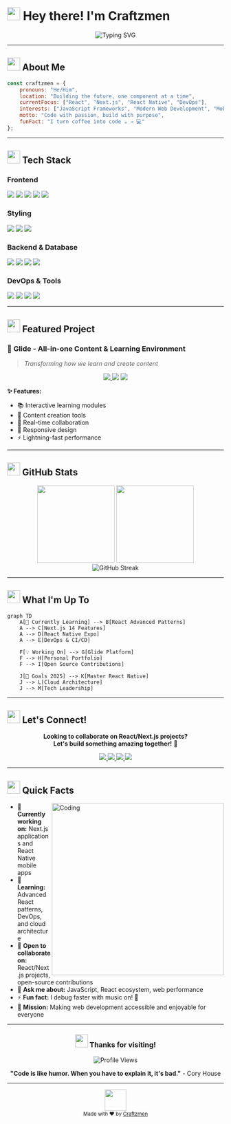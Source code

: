 # <img src="https://media.giphy.com/media/hvRJCLFzcasrR4ia7z/giphy.gif" width="30px"/> Hey there! I'm Craftzmen

<div align="center">
  <img src="https://readme-typing-svg.herokuapp.com?font=Fira+Code&weight=500&size=25&pause=1000&color=2196F3&center=true&vCenter=true&width=600&lines=Full+Stack+Developer;JavaScript+Enthusiast;React+%26+Next.js+Developer;Always+Learning+New+Technologies" alt="Typing SVG" />
</div>

---

## <img src="https://media.giphy.com/media/WUlplcMpOCEmTGBtBW/giphy.gif" width="30"> About Me

```javascript
const craftzmen = {
    pronouns: "He/Him",
    location: "Building the future, one component at a time",
    currentFocus: ["React", "Next.js", "React Native", "DevOps"],
    interests: ["JavaScript Frameworks", "Modern Web Development", "Mobile Apps"],
    motto: "Code with passion, build with purpose",
    funFact: "I turn coffee into code ☕ → 💻"
};
```

---

## <img src="https://media.giphy.com/media/iY8CRBdQXODJSCERIr/giphy.gif" width="30"> Tech Stack

### Frontend
<img src="https://img.shields.io/badge/React-20232A?style=for-the-badge&logo=react&logoColor=61DAFB"/> <img src="https://img.shields.io/badge/Next.js-000000?style=for-the-badge&logo=nextdotjs&logoColor=white"/> <img src="https://img.shields.io/badge/React_Native-20232A?style=for-the-badge&logo=react&logoColor=61DAFB"/> <img src="https://img.shields.io/badge/JavaScript-323330?style=for-the-badge&logo=javascript&logoColor=F7DF1E"/> <img src="https://img.shields.io/badge/TypeScript-007ACC?style=for-the-badge&logo=typescript&logoColor=white"/>

### Styling
<img src="https://img.shields.io/badge/CSS3-1572B6?style=for-the-badge&logo=css3&logoColor=white"/> <img src="https://img.shields.io/badge/Tailwind_CSS-38B2AC?style=for-the-badge&logo=tailwind-css&logoColor=white"/> <img src="https://img.shields.io/badge/Styled_Components-DB7093?style=for-the-badge&logo=styled-components&logoColor=white"/>

### Backend & Database
<img src="https://img.shields.io/badge/Node.js-43853D?style=for-the-badge&logo=node.js&logoColor=white"/> <img src="https://img.shields.io/badge/Express.js-000000?style=for-the-badge&logo=express&logoColor=white"/> <img src="https://img.shields.io/badge/MongoDB-4EA94B?style=for-the-badge&logo=mongodb&logoColor=white"/> <img src="https://img.shields.io/badge/PostgreSQL-316192?style=for-the-badge&logo=postgresql&logoColor=white"/>

### DevOps & Tools
<img src="https://img.shields.io/badge/Docker-2CA5E0?style=for-the-badge&logo=docker&logoColor=white"/> <img src="https://img.shields.io/badge/AWS-232F3E?style=for-the-badge&logo=amazon-aws&logoColor=white"/> <img src="https://img.shields.io/badge/Vercel-000000?style=for-the-badge&logo=vercel&logoColor=white"/> <img src="https://img.shields.io/badge/Git-F05032?style=for-the-badge&logo=git&logoColor=white"/>

---

## <img src="https://media.giphy.com/media/ZVik7pBtu9dNS/giphy.gif" width="30"> Featured Project

### 🚀 **Glide** - All-in-one Content & Learning Environment
> *Transforming how we learn and create content*

<div align="center">
  <a href="https://craftzmen.vercel.app">
    <img src="https://img.shields.io/badge/🌐_Live_Demo-4285F4?style=for-the-badge&logoColor=white"/>
  </a>
  <img src="https://img.shields.io/badge/Built_with-Next.js-000000?style=for-the-badge&logo=nextdotjs&logoColor=white"/>
  <img src="https://img.shields.io/badge/Styled_with-Tailwind-38B2AC?style=for-the-badge&logo=tailwind-css&logoColor=white"/>
</div>

**✨ Features:**
- 📚 Interactive learning modules
- 🎨 Content creation tools
- 🔄 Real-time collaboration
- 📱 Responsive design
- ⚡ Lightning-fast performance

---

## <img src="https://media.giphy.com/media/LnQjpWaON8nhr21vNW/giphy.gif" width="30"> GitHub Stats

<div align="center">
  <img height="180em" src="https://github-readme-stats.vercel.app/api?username=Craftzmen&show_icons=true&theme=tokyonight&include_all_commits=true&count_private=true"/>
  <img height="180em" src="https://github-readme-stats.vercel.app/api/top-langs/?username=Craftzmen&layout=compact&langs_count=7&theme=tokyonight"/>
</div>

<div align="center">
  <img src="https://github-readme-streak-stats.herokuapp.com/?user=Craftzmen&theme=tokyonight" alt="GitHub Streak"/>
</div>

---

## <img src="https://media.giphy.com/media/j2pOGeGYKe2xCCKwfi/giphy.gif" width="30"> What I'm Up To

```mermaid
graph TD
    A[🌱 Currently Learning] --> B[React Advanced Patterns]
    A --> C[Next.js 14 Features]
    A --> D[React Native Expo]
    A --> E[DevOps & CI/CD]
    
    F[💡 Working On] --> G[Glide Platform]
    F --> H[Personal Portfolio]
    F --> I[Open Source Contributions]
    
    J[🎯 Goals 2025] --> K[Master React Native]
    J --> L[Cloud Architecture]
    J --> M[Tech Leadership]
```

---

## <img src="https://media.giphy.com/media/LMt9638dO8dftAjqyM/giphy.gif" width="30"> Let's Connect!

<div align="center">
  
**Looking to collaborate on React/Next.js projects?** <br/>
**Let's build something amazing together!** 🚀

<a href="https://craftzmen.vercel.app">
  <img src="https://img.shields.io/badge/🌐_Portfolio-FF5722?style=for-the-badge&logoColor=white"/>
</a>
<a href="mailto:your.email@example.com">
  <img src="https://img.shields.io/badge/📧_Email-D14836?style=for-the-badge&logo=gmail&logoColor=white"/>
</a>
<a href="https://linkedin.com/in/yourprofile">
  <img src="https://img.shields.io/badge/💼_LinkedIn-0077B5?style=for-the-badge&logo=linkedin&logoColor=white"/>
</a>
<a href="https://twitter.com/yourhandle">
  <img src="https://img.shields.io/badge/🐦_Twitter-1DA1F2?style=for-the-badge&logo=twitter&logoColor=white"/>
</a>

</div>

---

## <img src="https://media.giphy.com/media/12oufCB0MyZ1Go/giphy.gif" width="30"> Quick Facts

<img align="right" alt="Coding" width="400" src="https://media.giphy.com/media/qgQUggAC3Pfv687qPC/giphy.gif">

- 🔭 **Currently working on:** Next.js applications and React Native mobile apps
- 🌱 **Learning:** Advanced React patterns, DevOps, and cloud architecture
- 👯 **Open to collaborate on:** React/Next.js projects, open-source contributions
- 🤔 **Ask me about:** JavaScript, React ecosystem, web performance
- ⚡ **Fun fact:** I debug faster with music on! 🎵
- 🎯 **Mission:** Making web development accessible and enjoyable for everyone

---

<div align="center">
  
### <img src="https://media.giphy.com/media/VgCDAzcKvsR6OM0uWg/giphy.gif" width="30"> Thanks for visiting! 
  
<img src="https://komarev.com/ghpvc/?username=Craftzmen&style=for-the-badge&color=brightgreen" alt="Profile Views"/>

**"Code is like humor. When you have to explain it, it's bad."** - Cory House

</div>

---

<div align="center">
  <img src="https://media.giphy.com/media/LMt9638dO8dftAjqyM/giphy.gif" width="50"/>
  <br/>
  <sub>Made with ❤️ by <a href="https://github.com/Craftzmen">Craftzmen</a></sub>
</div>
